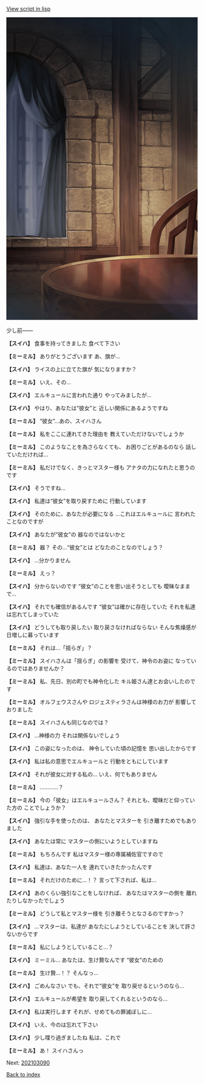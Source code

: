 [View script in lisp](../scripts/202103080.txt)

![201_room.png](../images/backgrounds/201_room.png)

少し前――

**【スイハ】**
食事を持ってきました
食べて下さい

**【ミーミル】**
ありがとうございます
あ、旗が…

**【スイハ】**
ライスの上に立てた旗が
気になりますか？

**【ミーミル】**
いえ、その…

**【スイハ】**
エルキュールに言われた通り
やってみましたが…

**【スイハ】**
やはり、あなたは“彼女”と
近しい関係にあるようですね

**【ミーミル】**
“彼女”…あの、スイハさん

**【ミーミル】**
私をここに連れてきた理由を
教えていただけないでしょうか

**【ミーミル】**
このようなことを為さらなくても、
お困りごとがあるのなら
話していただければ…

**【ミーミル】**
私だけでなく、きっとマスター様も
アナタの力になれたと思うのです

**【スイハ】**
そうですね…

**【スイハ】**
私達は“彼女”を取り戻すために
行動しています

**【スイハ】**
そのために、あなたが必要になる
…これはエルキュールに
言われたことなのですが

**【スイハ】**
あなたが“彼女”の
器なのではないかと

**【ミーミル】**
器？
その…“彼女”とは
どなたのことなのでしょう？

**【スイハ】**
…分かりません

**【ミーミル】**
えっ？

**【スイハ】**
分からないのです
“彼女”のことを思い出そうとしても
曖昧なままで…

**【スイハ】**
それでも確信があるんです
“彼女”は確かに存在していた
それを私達は忘れてしまっていた

**【スイハ】**
どうしても取り戻したい
取り戻さなければならない
そんな焦燥感が日増しに募っています

**【ミーミル】**
それは…「揺らぎ」？

**【ミーミル】**
スイハさんは「揺らぎ」の影響を
受けて、神令のお姿に
なっているのではありませんか？

**【ミーミル】**
私、先日、別の町でも神令化した
キル姫さん達とお会いしたのです

**【ミーミル】**
オルフェウスさんや
ロジェスティラさんは神様のお力が
影響しておりました

**【ミーミル】**
スイハさんも同じなのでは？

**【スイハ】**
…神様の力
それは関係ないでしょう

**【スイハ】**
この姿になったのは、
神令していた頃の記憶を
思い出したからです

**【スイハ】**
私は私の意思でエルキュールと
行動をともにしています

**【スイハ】**
それが彼女に対する私の…
いえ、何でもありません

**【ミーミル】**
…………？

**【ミーミル】**
今の「彼女」はエルキュールさん？
それとも、曖昧だと仰っていた方の
ことでしょうか？

**【スイハ】**
強引な手を使ったのは、
あなたとマスターを
引き離すためでもありました

**【スイハ】**
あなたは常に
マスターの側にいようとしていますね

**【ミーミル】**
もちろんです
私はマスター様の専属補佐官ですので

**【スイハ】**
私達は、あなた一人を
連れていきたかったんです

**【ミーミル】**
それだけのために…！？
言って下されば、私は…

**【スイハ】**
あのくらい強引なことをしなければ、
あなたはマスターの側を
離れたりしなかったでしょう

**【ミーミル】**
どうして私とマスター様を
引き離そうとなさるのですかっ？

**【スイハ】**
…マスターは、私達が
あなたにしようとしていることを
決して許さないからです

**【ミーミル】**
私にしようとしていること…？

**【スイハ】**
ミーミル…
あなたは、生け贄なんです
“彼女”のための

**【ミーミル】**
生け贄…！？
そんなっ…

**【スイハ】**
ごめんなさい
でも、それで“彼女”を
取り戻せるというのなら…

**【スイハ】**
エルキュールが希望を
取り戻してくれるというのなら…

**【スイハ】**
私は実行します
それが、せめてもの罪滅ぼしに…

**【スイハ】**
いえ、今のは忘れて下さい

**【スイハ】**
少し喋り過ぎましたね
私は、これで

**【ミーミル】**
あ！
スイハさんっ


Next: [202103090](202103090.md)

[Back to index](index.md)
